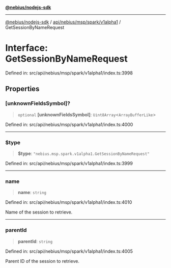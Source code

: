 [**@nebius/nodejs-sdk**](../../../../../../README.md)

***

[@nebius/nodejs-sdk](../../../../../../README.md) / [api/nebius/msp/spark/v1alpha1](../README.md) / GetSessionByNameRequest

# Interface: GetSessionByNameRequest

Defined in: src/api/nebius/msp/spark/v1alpha1/index.ts:3998

## Properties

### \[unknownFieldsSymbol\]?

> `optional` **\[unknownFieldsSymbol\]**: `Uint8Array`\<`ArrayBufferLike`\>

Defined in: src/api/nebius/msp/spark/v1alpha1/index.ts:4000

***

### $type

> **$type**: `"nebius.msp.spark.v1alpha1.GetSessionByNameRequest"`

Defined in: src/api/nebius/msp/spark/v1alpha1/index.ts:3999

***

### name

> **name**: `string`

Defined in: src/api/nebius/msp/spark/v1alpha1/index.ts:4010

Name of the session to retrieve.

***

### parentId

> **parentId**: `string`

Defined in: src/api/nebius/msp/spark/v1alpha1/index.ts:4005

Parent ID of the session to retrieve.
